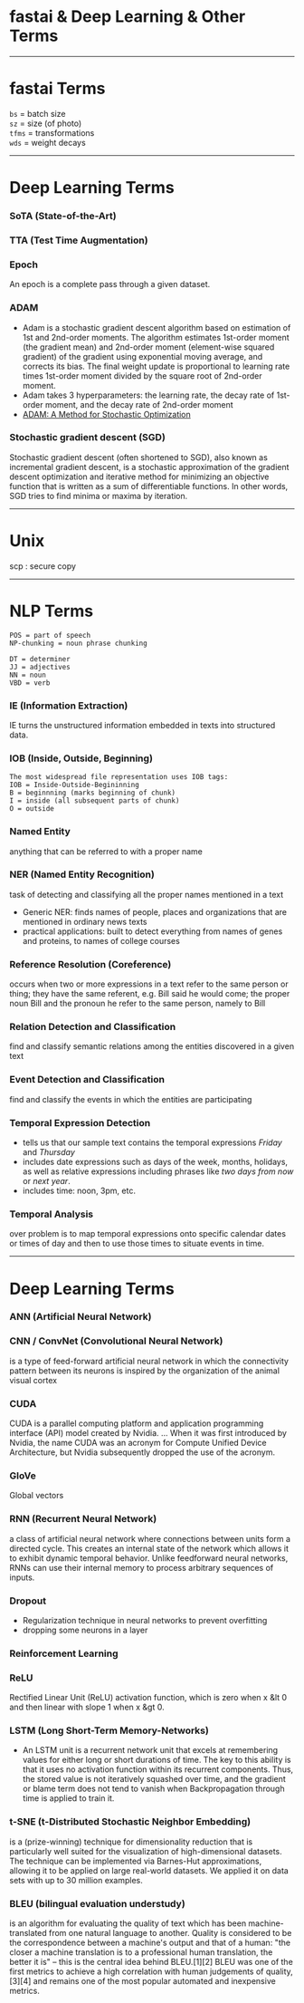 # fastai & Deep Learning & Other Terms

---
# fastai Terms
`bs` = batch size  
`sz` = size (of photo)  
`tfms` = transformations  
`wds` = weight decays  

---
# Deep Learning Terms

### SoTA (State-of-the-Art)

### TTA (Test Time Augmentation)

### Epoch
An epoch is a complete pass through a given dataset.

### ADAM
- Adam is a stochastic gradient descent algorithm based on estimation of 1st and 2nd-order moments. The algorithm estimates 1st-order moment (the gradient mean) and 2nd-order moment (element-wise squared gradient) of the gradient using exponential moving average, and corrects its bias. The final weight update is proportional to learning rate times 1st-order moment divided by the square root of 2nd-order moment.
- Adam takes 3 hyperparameters: the learning rate, the decay rate of 1st-order moment, and the decay rate of 2nd-order moment
- [ADAM: A Method for Stochastic Optimization](https://theberkeleyview.wordpress.com/2015/11/19/berkeleyview-for-adam-a-method-for-stochastic-optimization/)

### Stochastic gradient descent (SGD)
Stochastic gradient descent (often shortened to SGD), also known as incremental gradient descent, is a stochastic approximation of the gradient descent optimization and iterative method for minimizing an objective function that is written as a sum of differentiable functions. In other words, SGD tries to find minima or maxima by iteration.

---
# Unix
scp :  secure copy  





---
# NLP Terms
```
POS = part of speech  
NP-chunking = noun phrase chunking  

DT = determiner
JJ = adjectives
NN = noun
VBD = verb
```

### IE (Information Extraction)
IE turns the unstructured information embedded in texts into structured data. 


### IOB (Inside, Outside, Beginning)
```
The most widespread file representation uses IOB tags:
IOB = Inside-Outside-Begininning
B = beginnning (marks beginning of chunk)
I = inside (all subsequent parts of chunk)
O = outside
```

### Named Entity
anything that can be referred to with a proper name


### NER (Named Entity Recognition)
task of detecting and classifying all the proper names mentioned in a text  
* Generic NER:  finds names of people, places and organizations that are mentioned in ordinary news texts
* practical applications:  built to detect everything  from names of genes and proteins, to names of college courses

### Reference Resolution (Coreference)
occurs when two or more expressions in a text refer to the same person or thing; they have the same referent, e.g. Bill said he would come; the proper noun Bill and the pronoun he refer to the same person, namely to Bill

### Relation Detection and Classification
find and classify semantic relations among the entities discovered in a given text

### Event Detection and Classification
find and classify the events in which the entities are participating

### Temporal Expression Detection
* tells us that our sample text contains the temporal expressions *Friday* and *Thursday*
* includes date expressions such as days of the week, months, holidays, as well as relative expressions including phrases like *two days from now* or *next year*.
* includes time:  noon, 3pm, etc.

### Temporal Analysis
over problem is to map temporal expressions onto specific calendar dates or times of day and then to use those times to situate events in time.  

---

# Deep Learning Terms

### ANN  (Artificial Neural Network)

### CNN / ConvNet (Convolutional Neural Network)
is a type of feed-forward artificial neural network in which the connectivity pattern between its neurons is inspired by the organization of the animal visual cortex

### CUDA
CUDA is a parallel computing platform and application programming interface (API) model created by Nvidia. ... When it was first introduced by Nvidia, the name CUDA was an acronym for Compute Unified Device Architecture, but Nvidia subsequently dropped the use of the acronym.

### GloVe
Global vectors

### RNN  (Recurrent Neural Network)
a class of artificial neural network where connections between units form a directed cycle. This creates an internal state of the network which allows it to exhibit dynamic temporal behavior. Unlike feedforward neural networks, RNNs can use their internal memory to process arbitrary sequences of inputs. 

### Dropout
* Regularization technique in neural networks to prevent overfitting
* dropping some neurons in a layer

### Reinforcement Learning


### ReLU
Rectified Linear Unit (ReLU) activation function, which is zero when x &lt 0 and then linear with slope 1 when x &gt 0. 

### LSTM  (Long Short-Term Memory-Networks)
* An LSTM unit is a recurrent network unit that excels at remembering values for either long or short durations of time. The key to this ability is that it uses no activation function within its recurrent components. Thus, the stored value is not iteratively squashed over time, and the gradient or blame term does not tend to vanish when Backpropagation through time is applied to train it.

### t-SNE (t-Distributed Stochastic Neighbor Embedding)
is a (prize-winning) technique for dimensionality reduction that is particularly well suited for the visualization of high-dimensional datasets. The technique can be implemented via Barnes-Hut approximations, allowing it to be applied on large real-world datasets. We applied it on data sets with up to 30 million examples. 


### BLEU (bilingual evaluation understudy) 
is an algorithm for evaluating the quality of text which has been machine-translated from one natural language to another. Quality is considered to be the correspondence between a machine's output and that of a human: "the closer a machine translation is to a professional human translation, the better it is" – this is the central idea behind BLEU.[1][2] BLEU was one of the first metrics to achieve a high correlation with human judgements of quality,[3][4] and remains one of the most popular automated and inexpensive metrics.



